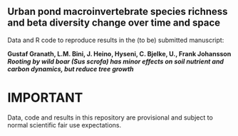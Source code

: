 ## Urban pond macroinvertebrate species richness and beta diversity change over time and space

Data and R code to reproduce results in the (to be) submitted manuscript:

**Gustaf Granath, L.M. Bini, J. Heino, Hyseni, C. Bjelke, U., Frank Johansson**
**_Rooting by wild boar (Sus scrofa) has minor effects on soil nutrient and carbon dynamics, but reduce tree growth_**

# IMPORTANT
Data, code and results in this repository are provisional and subject to normal scientific fair use expectations.
